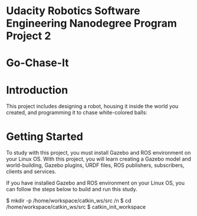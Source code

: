 # Udacity Robotics Software Engineering Nanodegree Program Project 2
# Go-Chase-It

# Introduction
This project includes designing a robot, housing it inside the world you created, and programming it to chase white-colored balls:

# Getting Started
To study with this project, you must install Gazebo and ROS environment on your Linux OS. With this project, you will learn creating a Gazebo model and world-building, Gazebo plugins, URDF files, ROS publishers, subscribers, clients and services.


If you have installed Gazebo and ROS environment on your Linux OS, you can follow the steps below to build and run this study.

$ mkdir -p /home/workspace/catkin_ws/src /n
$ cd /home/workspace/catkin_ws/src
$ catkin_init_workspace
